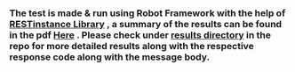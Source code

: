 ### The test is made & run using Robot Framework with the help of [RESTinstance Library](https://github.com/asyrjasalo/RESTinstance) , a summary of the results can be found in the pdf [Here](https://github.com/ssawrav/edvora_api/raw/master/Results.pdf)  . Please check under [results directory](https://github.com/ssawrav/edvora_api/tree/master/results)  in the repo for more detailed results along with the respective response code along with the message body.
